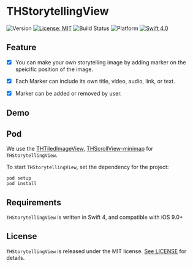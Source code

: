 #  THStorytellingView

![Version](https://img.shields.io/badge/pod-v0.2.1-blue.svg)
[![License: MIT](https://img.shields.io/badge/License-MIT-blue.svg?style=flat)](https://github.com/younatics/YNDropDownMenu/blob/master/LICENSE)
![Build Status](https://img.shields.io/badge/build-passing-brightgreen.svg)
![Platform](https://img.shields.io/badge/platform-ios-lightgrey.svg)
[![Swift 4.0](https://img.shields.io/badge/Swift-4.0-%23FB613C.svg)](https://developer.apple.com/swift/)

## Feature

- [x] You can make your own storytelling image by adding marker on the speicific position of the image.
- [x] Each Marker can include its own title, video, audio, link, or text.
- [x] Marker can be added or removed by user. 


## Demo


## Pod

We use the [THTiledImageView](https://github.com/TileImageTeamiOS/THTiledImageView.git), [THScrollView-minimap](https://github.com/TileImageTeamiOS/THScrollView-minimap.git) for `THStorytellingView`.


To start `THStorytellingView`, set the dependency for the project:

```
pod setup
pod install
```

## Requirements

`THStorytellingView` is written in Swift 4, and compatible with iOS 9.0+

## License

`THStorytellingView` is released under the MIT license. [See LICENSE](https://github.com/TileImageTeamiOS/THStorytellingView/blob/master/LICENSE) for details.
